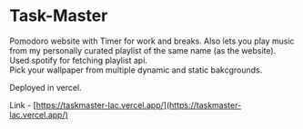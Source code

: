 # Task-Master
Pomodoro website with Timer for work and breaks.
Also lets you play music from my personally curated playlist of the same name (as the website).<br>
Used spotify for fetching playlist api.<br>
Pick your wallpaper from multiple dynamic and static bakcgrounds.<br>
<p>Deployed in vercel.</p>

Link -  [https://taskmaster-lac.vercel.app/](https://taskmaster-lac.vercel.app/)
